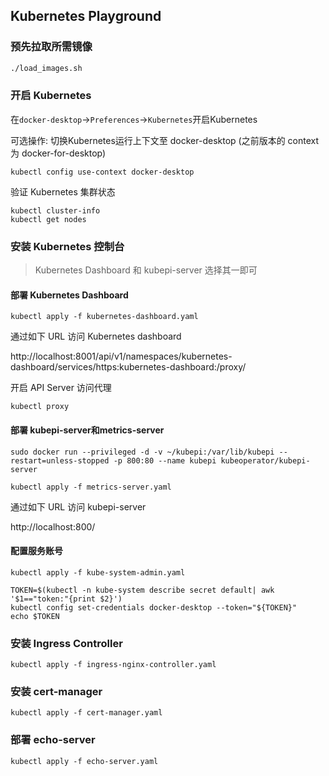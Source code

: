 ## Kubernetes Playground

### 预先拉取所需镜像

```bash
./load_images.sh
```

### 开启 Kubernetes

在`docker-desktop`->`Preferences`->`Kubernetes`开启Kubernetes

可选操作: 切换Kubernetes运行上下文至 docker-desktop (之前版本的 context 为 docker-for-desktop)


```shell
kubectl config use-context docker-desktop
```

验证 Kubernetes 集群状态

```shell
kubectl cluster-info
kubectl get nodes
```

### 安装 Kubernetes 控制台

> Kubernetes Dashboard 和 kubepi-server 选择其一即可

#### 部署 Kubernetes Dashboard
```shell
kubectl apply -f kubernetes-dashboard.yaml
```
通过如下 URL 访问 Kubernetes dashboard

http://localhost:8001/api/v1/namespaces/kubernetes-dashboard/services/https:kubernetes-dashboard:/proxy/

开启 API Server 访问代理

```shell
kubectl proxy
```

#### 部署 kubepi-server和metrics-server

```shell
sudo docker run --privileged -d -v ~/kubepi:/var/lib/kubepi --restart=unless-stopped -p 800:80 --name kubepi kubeoperator/kubepi-server
```
```shell
kubectl apply -f metrics-server.yaml
```

通过如下 URL 访问 kubepi-server

http://localhost:800/

#### 配置服务账号

```shell
kubectl apply -f kube-system-admin.yaml
```

```shell
TOKEN=$(kubectl -n kube-system describe secret default| awk '$1=="token:"{print $2}')
kubectl config set-credentials docker-desktop --token="${TOKEN}"
echo $TOKEN
```

### 安装 Ingress Controller

```shell
kubectl apply -f ingress-nginx-controller.yaml
```

### 安装 cert-manager

```shell
kubectl apply -f cert-manager.yaml
```

### 部署 echo-server

```shell
kubectl apply -f echo-server.yaml
```